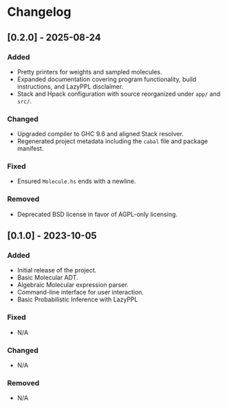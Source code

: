 # Changelog

## [0.2.0] - 2025-08-24
### Added
- Pretty printers for weights and sampled molecules.
- Expanded documentation covering program functionality, build instructions, and LazyPPL disclaimer.
- Stack and Hpack configuration with source reorganized under `app/` and `src/`.

### Changed
- Upgraded compiler to GHC 9.6 and aligned Stack resolver.
- Regenerated project metadata including the `cabal` file and package manifest.

### Fixed
- Ensured `Molecule.hs` ends with a newline.

### Removed
- Deprecated BSD license in favor of AGPL-only licensing.

## [0.1.0] - 2023-10-05
### Added
- Initial release of the project.
- Basic Molecular ADT.
- Algebraic Molecular expression parser.
- Command-line interface for user interaction.
- Basic Probabilistic Inference with LazyPPL

### Fixed
- N/A

### Changed
- N/A

### Removed
- N/A
